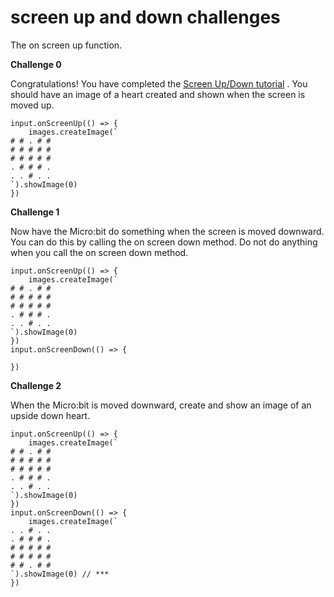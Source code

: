 # screen up and down challenges

The on screen up function.

**Challenge 0**

Congratulations! You have completed the  [Screen Up/Down tutorial](/hqjwkb) . You should have an image of a heart created and shown when the screen is moved up.

```
input.onScreenUp(() => {
    images.createImage(`
# # . # #
# # # # #
# # # # #
. # # # .
. . # . .
`).showImage(0)
})
```

**Challenge 1**

Now have the Micro:bit do something when the screen is moved downward. You can do this by calling the on screen down method. Do not do anything when you call the on screen down method.

```
input.onScreenUp(() => {
    images.createImage(`
# # . # #
# # # # #
# # # # #
. # # # .
. . # . .
`).showImage(0)
})
input.onScreenDown(() => {

})
```

**Challenge 2**

When the Micro:bit is moved downward, create and show an image of an upside down heart.

```
input.onScreenUp(() => {
    images.createImage(`
# # . # #
# # # # #
# # # # #
. # # # .
. . # . .
`).showImage(0)
})
input.onScreenDown(() => {
    images.createImage(`
. . # . .
. # # # .
# # # # #
# # # # #
# # . # #
`).showImage(0) // ***
})
```


